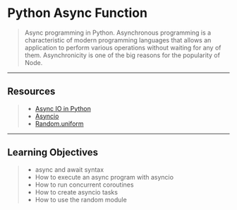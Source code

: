 # Python Async Function
> Async programming in Python. Asynchronous programming is a characteristic of modern programming languages that allows an application to perform various operations without waiting for any of them. Asynchronicity is one of the big reasons for the popularity of Node.
---
## Resources
> * [Async IO in Python](https://intranet.alxswe.com/rltoken/zYkXScziW1D5rNdNEvObjQ)
> * [Asyncio](https://intranet.alxswe.com/rltoken/aZUO4GiWHbPIrVBIwptFAw)
> * [Random.uniform](https://intranet.alxswe.com/rltoken/72mVf1s8rx2ih_U2WjBmaA)
---
## Learning Objectives
> * async and await syntax
> * How to execute an async program with asyncio
> * How to run concurrent coroutines
> * How to create asyncio tasks
> * How to use the random module
